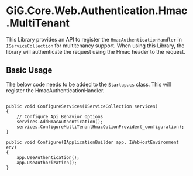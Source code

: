 # GiG.Core.Web.Authentication.Hmac.MultiTenant

This Library provides an API to register the `HmacAuthenticationHandler` in `IServiceCollection` for multitenancy support. When using this Library, the library will authenticate the request using the Hmac header to the request.

## Basic Usage

The below code needs to be added to the `Startup.cs` class. This will register the HmacAuthenticationHandler.

```chsarp

public void ConfigureServices(IServiceCollection services)
{
    // Configure Api Behavior Options
    services.AddHmacAuthentication();
    services.ConfigureMultiTenantHmacOptionProvider(_configuration);
}

public void Configure(IApplicationBuilder app, IWebHostEnvironment env)
{
    app.UseAuthentication();
    app.UseAuthorization();
}

```
